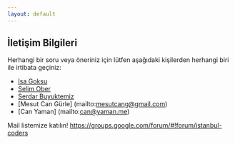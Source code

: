 ```yaml
---
layout: default
---
```


## İletişim Bilgileri

Herhangi bir soru veya öneriniz için lütfen aşağıdaki kişilerden herhangi biri ile irtibata geçiniz:

* [Isa Goksu](mailto:info@isagoksu.com)
* [Selim Ober](mailto:selimober@gmail.com)
* [Serdar Buyuktemiz](mailto:hserdarb@gmail.com)
* [Mesut Can Gürle] (mailto:mesutcang@gmail.com)
* [Can Yaman] (mailto:can@yaman.me)


Mail listemize katılın!
https://groups.google.com/forum/#!forum/istanbul-coders
